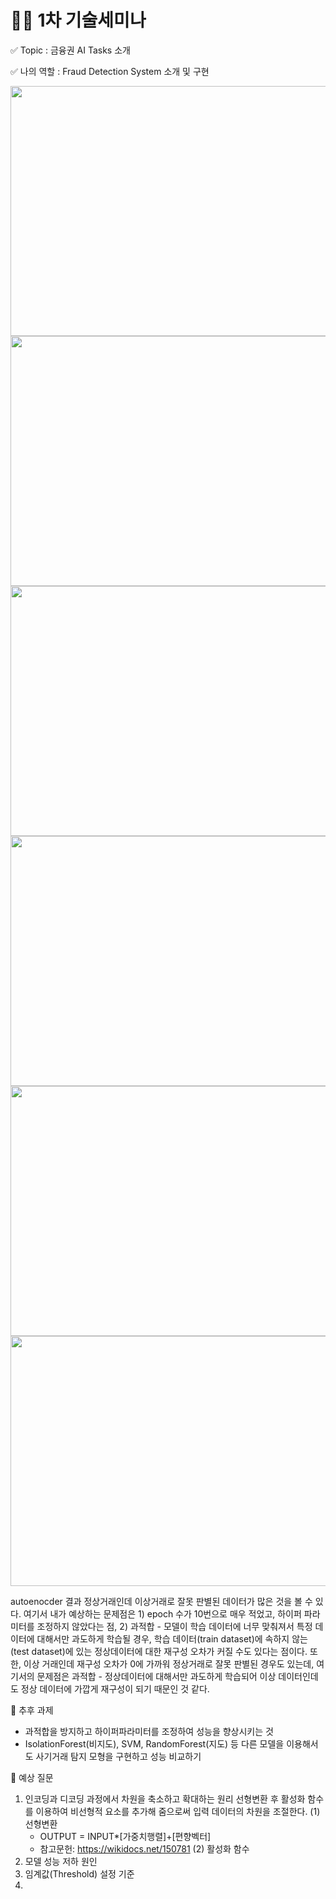 # 👩‍🏫 1차 기술세미나
✅ Topic : 금융권 AI Tasks 소개

✅ 나의 역할 : Fraud Detection System 소개 및 구현

<img src = "https://github.com/senikim/WooriFIS_Projects/assets/113660954/58bece71-1d22-4d50-a677-9b531adc25fe" width = "750" height = "400"/>
<img src = "https://github.com/senikim/WooriFIS_Projects/assets/113660954/0beebef5-cc44-4df9-8783-d571f4f58d88" width = "750" height = "400"/>
<img src = "https://github.com/senikim/WooriFIS_Projects/assets/113660954/44811ca9-e8ae-468b-bfe4-dc43bc5163f3" width = "750" height = "400"/>
<img src = "https://github.com/senikim/WooriFIS_Projects/assets/113660954/4d48ba5f-b5a3-4843-8130-fd14eae97354" width = "750" height = "400"/>
<img src = "https://github.com/senikim/WooriFIS_Projects/assets/113660954/b16d251c-01da-4c9d-8b89-d35013ffbbdb" width = "750" height = "400"/>
<img src = "https://github.com/senikim/WooriFIS_Projects/assets/113660954/bad1aec9-7eb4-4e23-bf1a-d9c3ab4fa98f" width = "750" height = "400"/>

autoenocder 결과 정상거래인데 이상거래로 잘못 판별된 데이터가 많은 것을 볼 수 있다. 여기서 내가 예상하는 문제점은 1) epoch 수가 10번으로 매우 적었고, 하이퍼 파라미터를 조정하지 않았다는 점, 2) 과적합 - 모델이 학습 데이터에 너무 맞춰져서 특정 데이터에 대해서만 과도하게 학습될 경우, 학습 데이터(train dataset)에 속하지 않는 (test dataset)에 있는 정상데이터에 대한 재구성 오차가 커질 수도 있다는 점이다. 또한, 이상 거래인데 재구성 오차가 0에 가까워 정상거래로 잘못 판별된 경우도 있는데, 여기서의 문제점은 과적합 - 정상데이터에 대해서만 과도하게 학습되어 이상 데이터인데도 정상 데이터에 가깝게 재구성이 되기 때문인 것 같다.

📘 추후 과제
- 과적합을 방지하고 하이퍼파라미터를 조정하여 성능을 향상시키는 것
- IsolationForest(비지도), SVM, RandomForest(지도) 등 다른 모델을 이용해서도 사기거래 탐지 모형을 구현하고 성능 비교하기

🔎 예상 질문
1. 인코딩과 디코딩 과정에서 차원을 축소하고 확대하는 원리
   선형변환 후 활성화 함수를 이용하여 비선형적 요소를 추가해 줌으로써 입력 데이터의 차원을 조절한다.
   (1) 선형변환
   - OUTPUT = INPUT*[가중치행렬]+[편향벡터]
   - 참고문헌: https://wikidocs.net/150781
   (2) 활성화 함수
3. 모델 성능 저하 원인
4. 임계값(Threshold) 설정 기준
5. 
